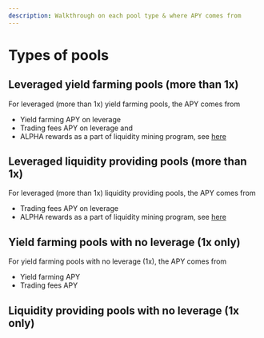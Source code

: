 ```yaml
---
description: Walkthrough on each pool type & where APY comes from
---
```


# Types of pools

## Leveraged yield farming pools \(more than 1x\) <a id="leveraged-yield-farming-pools-more-than-1x"></a>

For leveraged \(more than 1x\) yield farming pools, the APY comes from 

* Yield farming APY on leverage 
* Trading fees APY on leverage and
* ALPHA rewards as a part of liquidity mining program, see [here]()

## Leveraged liquidity providing pools \(more than 1x\) <a id="leveraged-liquidity-providing-pools-more-than-1x"></a>

For leveraged \(more than 1x\) liquidity providing pools, the APY comes from 

* Trading fees APY on leverage
* ALPHA rewards as a part of liquidity mining program, see [here]()

## Yield farming pools with no leverage \(1x only\) <a id="yield-farming-pools-with-no-leverage-1-x-only"></a>

For yield farming pools with no leverage \(1x\), the APY comes from 

* Yield farming APY
* Trading fees APY

## Liquidity providing pools with no leverage \(1x only\) <a id="liquidity-providing-pools-with-no-leverage-1-x-only"></a>


